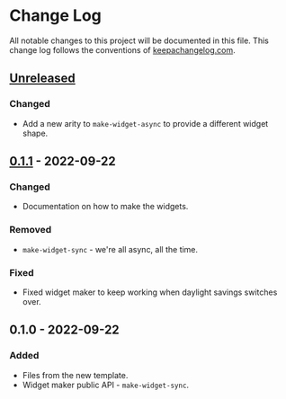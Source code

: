 # Change Log
All notable changes to this project will be documented in this file. This change log follows the conventions of [keepachangelog.com](http://keepachangelog.com/).

## [Unreleased]
### Changed
- Add a new arity to `make-widget-async` to provide a different widget shape.

## [0.1.1] - 2022-09-22
### Changed
- Documentation on how to make the widgets.

### Removed
- `make-widget-sync` - we're all async, all the time.

### Fixed
- Fixed widget maker to keep working when daylight savings switches over.

## 0.1.0 - 2022-09-22
### Added
- Files from the new template.
- Widget maker public API - `make-widget-sync`.

[Unreleased]: https://github.com/your-name/sicp-exercises/compare/0.1.1...HEAD
[0.1.1]: https://github.com/your-name/sicp-exercises/compare/0.1.0...0.1.1
